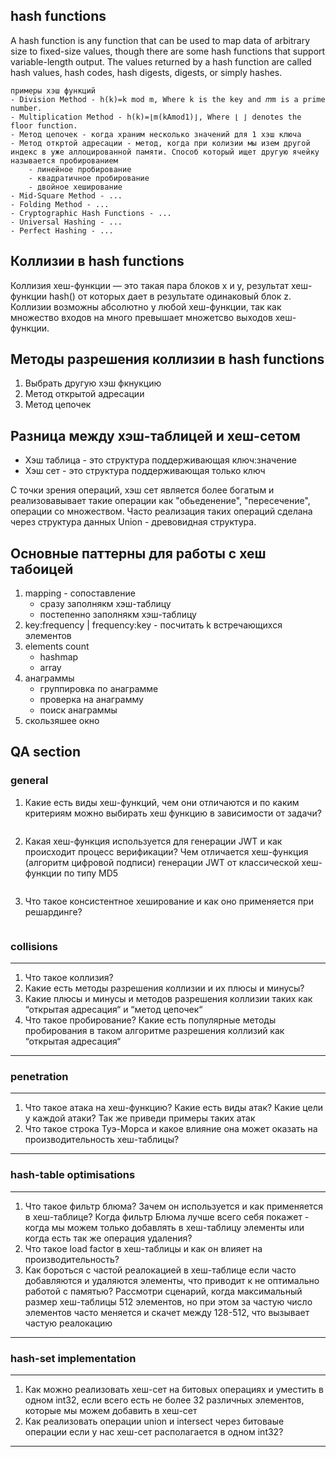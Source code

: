 ## hash functions
A hash function is any function that can be used to map data of arbitrary size to fixed-size values, though there are some hash functions that support variable-length output. The values returned by a hash function are called hash values, hash codes, hash digests, digests, or simply hashes.

```
примеры хэш функций
- Division Method - h(k)=k mod m, Where k is the key and 𝑚m is a prime number.
- Multiplication Method - h(k)=⌊m(kAmod1)⌋, Where ⌊ ⌋ denotes the floor function.
- Метод цепочек - когда храним несколько значений для 1 хэш ключа
- Метод откртой адресации - метод, когда при колизии мы изем другой индекс в уже аллоцированной памяти. Способ который ищет другую ячейку называется пробированием
    - линейное пробирование
    - квадратичное пробирование
    - двойное хеширование
- Mid-Square Method - ...
- Folding Method - ...
- Cryptographic Hash Functions - ...
- Universal Hashing - ...
- Perfect Hashing - ...
```

## Коллизии в hash functions
Коллизия хеш-функции — это такая пара блоков x и y, результат хеш-функции hash() от которых дает в результате одинаковый блок z. Коллизии возможны абсолютно у любой хеш-функции, так как множество входов на много превышает множетсво выходов хеш-функции.


## Методы разрешения коллизии в hash functions
1. Выбрать другую хэш фкнукцию
2. Метод открытой адресации
3. Метод цепочек

## Разница между хэш-таблицей и хеш-сетом
- Хэш таблица - это структура поддерживающая ключ:значение 
- Хэш сет - это структура поддерживающая только ключ

С точки зрения операций, хэш сет является более богатым и реализовавывает такие операции как "обьеденение", "пересечение", операции со множеством. Часто реализация таких операций сделана через структура данных Union - древовидная структура.

## Основные паттерны для работы с хеш табоицей
1. mapping - сопоставление
    - сразу заполнякм хэш-таблицу
    - постепенно заполнякм хэш-таблицу
2. key:frequency | frequency:key - посчитать k встречающихся элементов
3. elements count
    - hashmap
    - array
4. анаграммы
    - группировка по анаграмме
    - проверка на анаграмму
    - поиск анаграммы
5. скользяшее окно

## QA section
### general
1. Какие есть виды хеш-функций, чем они отличаются и по каким критериям можно выбирать хеш функцию в зависимости от задачи?
```text
```

2. Какая хеш-функция используется для генерации JWT и как происходит процесс верификации? Чем отличается хеш-функция (алгоритм цифровой подписи) генерации JWT от классической хеш-функции по типу MD5
```text
```


3. Что такое консистентное хеширование и как оно применяется при решардинге?
```text
```



### collisions
-------------------------------------------------------------------------------------------------------
1. Что такое коллизия?
2. Какие есть методы разрешения коллизии и их плюсы и минусы?
3. Какие плюсы и минусы и методов разрешения коллизии таких как “открытая адресация“ и “метод цепочек“
4. Что такое пробирование? Какие есть популярные методы пробирования в таком алгоритме разрешения коллизий как “открытая адресация“
-------------------------------------------------------------------------------------------------------

### penetration
-------------------------------------------------------------------------------------------------------
1. Что такое атака на хеш-функцию? Какие есть виды атак? Какие цели у каждой атаки? Так же приведи примеры таких атак
2. Что такое строка Туэ-Морса и какое влияние она может оказать на производительность хеш-таблицы?
-------------------------------------------------------------------------------------------------------

### hash-table optimisations
-------------------------------------------------------------------------------------------------------
1. Что такое фильтр блюма? Зачем он используется и как применяется в хеш-таблице? Когда фильтр Блюма лучше всего себя покажет - когда мы можем только добавлять в хеш-таблицу элементы или когда есть так же операция удаления?
2. Что такое load factor в хеш-таблицы и как он влияет на производительность?
3. Как бороться с частой реалокацией в хеш-таблице если часто добавляются и удаляются элементы, что приводит к не оптимально работой с памятью? Рассмотри сценарий, когда максимальный размер хеш-таблицы 512 элементов, но при этом за частую число элементов часто меняется и скачет между 128-512, что вызывает частую реалокацию
-------------------------------------------------------------------------------------------------------

### hash-set implementation
-------------------------------------------------------------------------------------------------------
1. Как можно реализовать хеш-сет на битовых операциях и уместить в одном int32, если всего есть не более 32 различных элементов, которые мы можем добавить в хеш-сет
2. Как реализовать операции union и intersect через битоваые операции если у нас хеш-сет раcполагается в одном int32?
-------------------------------------------------------------------------------------------------------
